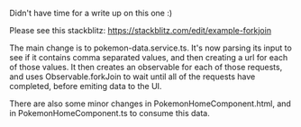 Didn't have time for a write up on this one :)

Please see this stackblitz:
https://stackblitz.com/edit/example-forkjoin

The main change is to pokemon-data.service.ts. It's now parsing its input to see if it contains comma separated values, and then creating a url for each of those values. It then creates an observable for each of those requests, and uses Observable.forkJoin to wait until all of the requests have completed, before emiting data to the UI.

There are also some minor changes in PokemonHomeComponent.html, and in PokemonHomeComponent.ts to consume this data.
